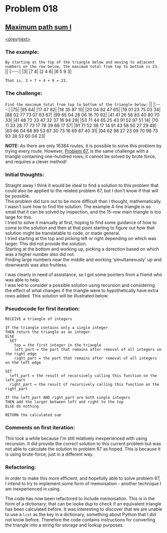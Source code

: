 # Problem 018

## [Maximum path sum I](https://projecteuler.net/problem=18)

[<prev](./../DIR017_number_letter_counts/README.md)/[next>](./../DIR019_counting_sundays/README.md) 

### The example:
`By starting at the top of the triangle below and moving to adjacent numbers on the row below, the maximum total from top to bottom is 23.`
||
|:---:|
|3|
|7 4|
|2 4 6|
|8 5 9 3|

`That is, 3 + 7 + 4 + 9 = 23.`

### The challenge:
`Find the maximum total from top to bottom of the triangle below:`
||
|:---:|
|75|
|95 64|
|17 47 82|
|18 35 87 10|
|20 04 82 47 65|
|19 01 23 75 03 34|
|88 02 77 73 07 63 67|
|99 65 04 28 06 16 70 92|
|41 41 26 56 83 40 80 70 33|
|41 48 72 33 47 32 37 16 94 29|
|53 71 44 65 25 43 91 52 97 51 14|
|70 11 33 28 77 73 17 78 39 68 17 57|
|91 71 52 38 17 14 91 43 58 50 27 29 48|
|63 66 04 68 89 53 67 30 73 16 69 87 40 31|
|04 62 98 27 23 09 70 98 73 93 38 53 60 04 23|

**NOTE:** As there are only 16384 routes, it is possible to solve this problem by trying every route. However, 
[Problem 67](https://projecteuler.net/problem=67), 
is the same challenge with a triangle containing one-hundred rows; it cannot be solved by brute force, and requires a clever method!

### Initial thoughts:
Straight away I think it would be ideal to find a solution to this problem that could also be applied to the related problem 67, but I don't know if that will be possible.\
This problem did turn out to be more difficult than I thought, mathematically. I wasn't sure how to find the solution. The example 4-line triangle is so small that it can be solved by inspection, and the 15-row main triangle is too large for this. \
I tried to solve it manually at first, hoping to find some guidance of how to come to the solution and then at that point starting to figure out how that solution might be translatable to code, or made general. \
I tried starting at the top and picking left or right depending on which was larger. This did not provide the solution. \
Starting at the bottom and working up, picking a dorection based on which was a higher number also did not. \
Finding large numbers near the middle and working 'simultaneously' up and downwards was also fruitless. 

I was clearly in need of assistance, so I got some pointers from a friend who was able to help. \
I was led to consider a possible solution using recursion and considering the effect of what changes if the triangle were to hypothetically have extra rows added. This solution will be illustrated below.

### Pseudocode for first iteration:
```
RECEIVE a triangle of integers

IF the triangle contains only a single integer
THEN return the triangle as an integer
ELSE
  SET 
    top = the first integer in the triangle
    left_part = the part that remains after removal of all integers on the right edge
    right_part = the part that remains after removal of all integers on the left edge

SET
  left_part = the result of recursively calling this function on the left_part
  right_part = the result of recursively calling this function on the right_part

IF the left_part AND right_part are both single integers
THEN add the larger between left and right to the top
ELSE do nothing

RETURN the calculated sum
```

### Comments on first iteration:
This took a while because I'm still relatively inexperienced with using recursion. It did provide the correct solution to this current problem but was not able to calculate the solution to problem 67 as hoped. This is because it is using brute-force, just in a different way.

### Refactoring:
In order to make this more efficient, and hopefully able to solve problem 67, I intend to try to implement some form of memoisation - another technique I am inexperienced in using.

The code has now been refactored to include memoisation. This is in the form of a dictionary; that can be looke dup to check if an equivalent triangle has been calculated before. It was interesting to discover that we are unable to use a `list` as the key in a dictionary, something about Python that I did not know before. Therefore the code contains instructions for converting the triangle into a string for storage and lookup purposes.
